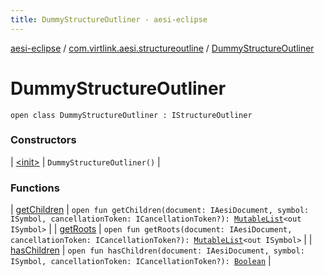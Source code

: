 ```yaml
---
title: DummyStructureOutliner - aesi-eclipse
---
```


[aesi-eclipse](../../index.html) / [com.virtlink.aesi.structureoutline](../index.html) / [DummyStructureOutliner](.)

# DummyStructureOutliner

`open class DummyStructureOutliner : IStructureOutliner`

### Constructors

| [&lt;init&gt;](-init-.html) | `DummyStructureOutliner()` |

### Functions

| [getChildren](get-children.html) | `open fun getChildren(document: IAesiDocument, symbol: ISymbol, cancellationToken: ICancellationToken?): `[`MutableList`](https://kotlinlang.org/api/latest/jvm/stdlib/kotlin.collections/-mutable-list/index.html)`<out ISymbol>` |
| [getRoots](get-roots.html) | `open fun getRoots(document: IAesiDocument, cancellationToken: ICancellationToken?): `[`MutableList`](https://kotlinlang.org/api/latest/jvm/stdlib/kotlin.collections/-mutable-list/index.html)`<out ISymbol>` |
| [hasChildren](has-children.html) | `open fun hasChildren(document: IAesiDocument, symbol: ISymbol, cancellationToken: ICancellationToken?): `[`Boolean`](https://kotlinlang.org/api/latest/jvm/stdlib/kotlin/-boolean/index.html) |

